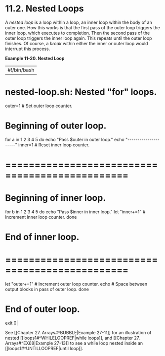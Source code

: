 # 11.2. Nested Loops

A _nested loop_ is a loop within a loop, an inner loop within the body of an outer one. How this works is that the first pass of the outer loop triggers the inner loop, which executes to completion. Then the second pass of the outer loop triggers the inner loop again. This repeats until the outer loop finishes. Of course, a _break_ within either the inner or outer loop would interrupt this process.

**Example 11-20. Nested Loop**

|   |
|---|
|#!/bin/bash
# nested-loop.sh: Nested "for" loops.

outer=1             # Set outer loop counter.

# Beginning of outer loop.
for a in 1 2 3 4 5
do
  echo "Pass $outer in outer loop."
  echo "---------------------"
  inner=1           # Reset inner loop counter.

  # ===============================================
  # Beginning of inner loop.
  for b in 1 2 3 4 5
  do
    echo "Pass $inner in inner loop."
    let "inner+=1"  # Increment inner loop counter.
  done
  # End of inner loop.
  # ===============================================

  let "outer+=1"    # Increment outer loop counter. 
  echo              # Space between output blocks in pass of outer loop.
done               
# End of outer loop.

exit 0|

See [[Chapter 27. Arrays#^BUBBLE|Example 27-11]] for an illustration of nested [[loops1#^WHILELOOPREF|while loops]], and [[Chapter 27. Arrays#^EX68|Example 27-13]] to see a while loop nested inside an [[loops1#^UNTILLOOPREF|until loop]].
